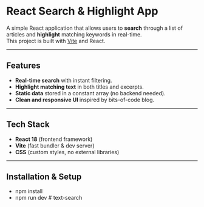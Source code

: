# React Search & Highlight App

A simple React application that allows users to **search** through a list of articles and **highlight** matching keywords in real-time.  
This project is built with [Vite](https://vitejs.dev/) and React.

---

## Features

- **Real-time search** with instant filtering.
- **Highlight matching text** in both titles and excerpts.
- **Static data** stored in a constant array (no backend needed).
- **Clean and responsive UI** inspired by bits-of-code blog.

---

## Tech Stack

- **React 18** (frontend framework)
- **Vite** (fast bundler & dev server)
- **CSS** (custom styles, no external libraries)

---

## Installation & Setup

- npm install
- npm run dev
#   t e x t - s e a r c h  
 